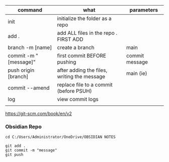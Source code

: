 | command               | what                                        | parameters     |
| --------------------- | ------------------------------------------- | -------------- |
| init                  | initialize the folder as a repo             |                |
| add .                 | add ALL files in the repo . FIRST ADD       |                |
| branch -m [name]      | create a branch                             | main           |
| commit -m "[message]" | first commit BEFORE pushing                 | commit message |
| push origin [branch]  | after adding the files, writing the message | main (ie)      |
| commit --amend        | replace file to a commit (before PSUH)      |                |
| log                   | view commit logs                            |                |
|                       |                                             |                |
https://git-scm.com/book/en/v2



### Obsidian Repo
`cd C:/Users/Administrator/OneDrive/OBSIDIAN NOTES`
```git
git add .
git commit -m "message"
git push
```